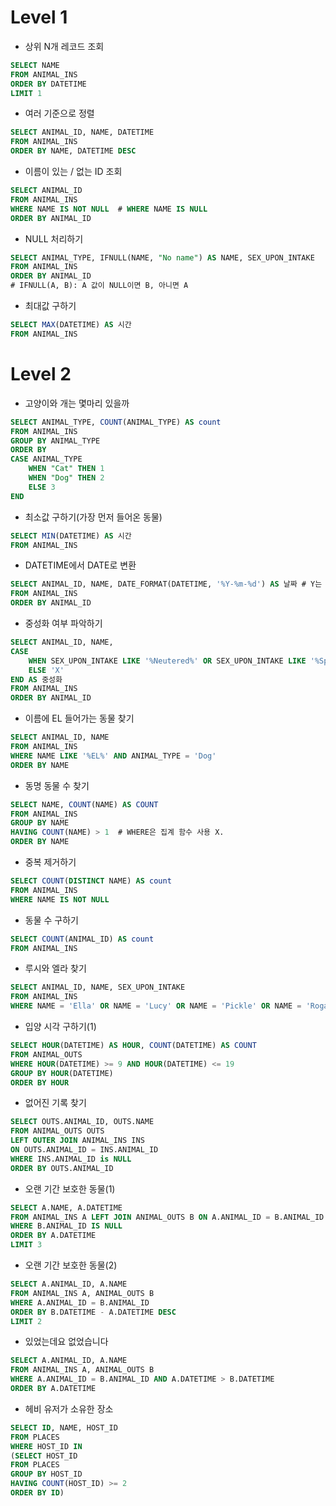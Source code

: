 # Level 1

- 상위 N개 레코드 조회

```sql
SELECT NAME
FROM ANIMAL_INS
ORDER BY DATETIME
LIMIT 1
```

- 여러 기준으로 정렬

```sql
SELECT ANIMAL_ID, NAME, DATETIME
FROM ANIMAL_INS
ORDER BY NAME, DATETIME DESC
```

- 이름이 있는 / 없는 ID 조회

```sql
SELECT ANIMAL_ID
FROM ANIMAL_INS
WHERE NAME IS NOT NULL	# WHERE NAME IS NULL
ORDER BY ANIMAL_ID
```

- NULL 처리하기

```sql
SELECT ANIMAL_TYPE, IFNULL(NAME, "No name") AS NAME, SEX_UPON_INTAKE
FROM ANIMAL_INS
ORDER BY ANIMAL_ID
# IFNULL(A, B): A 값이 NULL이면 B, 아니면 A
```

- 최대값 구하기

```sql
SELECT MAX(DATETIME) AS 시간
FROM ANIMAL_INS
```

# Level 2

- 고양이와 개는 몇마리 있을까

```sql
SELECT ANIMAL_TYPE, COUNT(ANIMAL_TYPE) AS count
FROM ANIMAL_INS
GROUP BY ANIMAL_TYPE
ORDER BY
CASE ANIMAL_TYPE
    WHEN "Cat" THEN 1
    WHEN "Dog" THEN 2
    ELSE 3
END
```

- 최소값 구하기(가장 먼저 들어온 동물)

```sql
SELECT MIN(DATETIME) AS 시간
FROM ANIMAL_INS
```

- DATETIME에서 DATE로 변환

```sql
SELECT ANIMAL_ID, NAME, DATE_FORMAT(DATETIME, '%Y-%m-%d') AS 날짜	# Y는 대문자
FROM ANIMAL_INS
ORDER BY ANIMAL_ID
```

- 중성화 여부 파악하기

```sql
SELECT ANIMAL_ID, NAME,
CASE
    WHEN SEX_UPON_INTAKE LIKE '%Neutered%' OR SEX_UPON_INTAKE LIKE '%Spayed%' THEN 'O'
    ELSE 'X'
END AS 중성화
FROM ANIMAL_INS
ORDER BY ANIMAL_ID
```

- 이름에 EL 들어가는 동물 찾기

```sql
SELECT ANIMAL_ID, NAME
FROM ANIMAL_INS
WHERE NAME LIKE '%EL%' AND ANIMAL_TYPE = 'Dog'
ORDER BY NAME
```

- 동명 동물 수 찾기

```sql
SELECT NAME, COUNT(NAME) AS COUNT
FROM ANIMAL_INS
GROUP BY NAME
HAVING COUNT(NAME) > 1	# WHERE은 집계 함수 사용 X.
ORDER BY NAME
```

- 중복 제거하기

```sql
SELECT COUNT(DISTINCT NAME) AS count
FROM ANIMAL_INS
WHERE NAME IS NOT NULL
```

- 동물 수 구하기

```sql
SELECT COUNT(ANIMAL_ID) AS count
FROM ANIMAL_INS
```

- 루시와 엘라 찾기

```sql
SELECT ANIMAL_ID, NAME, SEX_UPON_INTAKE
FROM ANIMAL_INS
WHERE NAME = 'Ella' OR NAME = 'Lucy' OR NAME = 'Pickle' OR NAME = 'Rogan' OR NAME = 'Sabrina' OR NAME = 'Mitty'
```

- 입양 시각 구하기(1)

```sql
SELECT HOUR(DATETIME) AS HOUR, COUNT(DATETIME) AS COUNT
FROM ANIMAL_OUTS
WHERE HOUR(DATETIME) >= 9 AND HOUR(DATETIME) <= 19
GROUP BY HOUR(DATETIME)
ORDER BY HOUR
```

- 없어진 기록 찾기

```sql
SELECT OUTS.ANIMAL_ID, OUTS.NAME
FROM ANIMAL_OUTS OUTS
LEFT OUTER JOIN ANIMAL_INS INS
ON OUTS.ANIMAL_ID = INS.ANIMAL_ID
WHERE INS.ANIMAL_ID is NULL
ORDER BY OUTS.ANIMAL_ID
```

- 오랜 기간 보호한 동물(1)

```sql
SELECT A.NAME, A.DATETIME
FROM ANIMAL_INS A LEFT JOIN ANIMAL_OUTS B ON A.ANIMAL_ID = B.ANIMAL_ID
WHERE B.ANIMAL_ID IS NULL
ORDER BY A.DATETIME
LIMIT 3
```

- 오랜 기간 보호한 동물(2)

```sql
SELECT A.ANIMAL_ID, A.NAME
FROM ANIMAL_INS A, ANIMAL_OUTS B
WHERE A.ANIMAL_ID = B.ANIMAL_ID
ORDER BY B.DATETIME - A.DATETIME DESC
LIMIT 2
```

- 있었는데요 없었습니다

```sql
SELECT A.ANIMAL_ID, A.NAME
FROM ANIMAL_INS A, ANIMAL_OUTS B
WHERE A.ANIMAL_ID = B.ANIMAL_ID AND A.DATETIME > B.DATETIME
ORDER BY A.DATETIME
```

- 헤비 유저가 소유한 장소

```sql
SELECT ID, NAME, HOST_ID
FROM PLACES
WHERE HOST_ID IN
(SELECT HOST_ID
FROM PLACES
GROUP BY HOST_ID
HAVING COUNT(HOST_ID) >= 2
ORDER BY ID)
```

